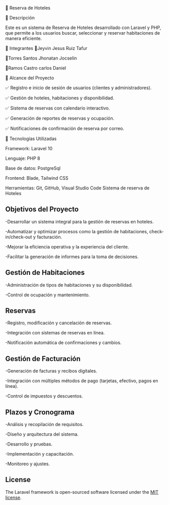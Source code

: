 🏨 Reserva de Hoteles

📌 Descripción

Este es un sistema de Reserva de Hoteles desarrollado con Laravel y PHP, 
que permite a los usuarios buscar, seleccionar y reservar habitaciones de manera eficiente.

👥 Integrantes
👥Jeyvin Jesus Ruiz Tafur

👥Torres Santos Jhonatan Jocselin

👥Ramos Castro carlos Daniel

🎯 Alcance del Proyecto

✅ Registro e inicio de sesión de usuarios (clientes y administradores).

✅ Gestión de hoteles, habitaciones y disponibilidad.

✅ Sistema de reservas con calendario interactivo.

✅ Generación de reportes de reservas y ocupación.

✅ Notificaciones de confirmación de reserva por correo.


🚀 Tecnologías Utilizadas

Framework: Laravel 10

Lenguaje: PHP 8

Base de datos: PostgreSql

Frontend: Blade, Tailwind CSS 

Herramientas: Git, GitHub, Visual Studio Code Sistema de reserva de Hoteles

## Objetivos del Proyecto

-Desarrollar un sistema integral para la gestión de reservas en hoteles.

-Automatizar y optimizar procesos como la gestión de habitaciones, check-in/check-out y facturación.

-Mejorar la eficiencia operativa y la experiencia del cliente.

-Facilitar la generación de informes para la toma de decisiones.

## Gestión de Habitaciones

-Administración de tipos de habitaciones y su disponibilidad.

-Control de ocupación y mantenimiento.

## Reservas

-Registro, modificación y cancelación de reservas.

-Integración con sistemas de reservas en línea.

-Notificación automática de confirmaciones y cambios.

## Gestión de Facturación

-Generación de facturas y recibos digitales.

-Integración con múltiples métodos de pago (tarjetas, efectivo, pagos en línea).

-Control de impuestos y descuentos.

## Plazos y Cronograma

-Análisis y recopilación de requisitos.

-Diseño y arquitectura del sistema.

-Desarrollo y pruebas.

-Implementación y capacitación.

-Monitoreo y ajustes.

## License

The Laravel framework is open-sourced software licensed under the [MIT license](https://opensource.org/licenses/MIT).
